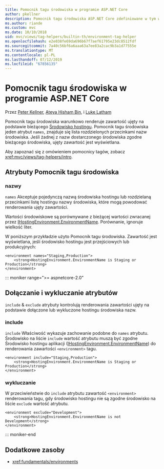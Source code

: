 ```yaml
---
title: Pomocnik tagu środowiska w programie ASP.NET Core
author: pkellner
description: Pomocnik tagu środowiska ASP.NET Core zdefiniowane w tym wszystkie właściwości
ms.author: riande
ms.custom: mvc
ms.date: 10/10/2018
uid: mvc/views/tag-helpers/builtin-th/environment-tag-helper
ms.openlocfilehash: e2e038fe69da696b67f7aef61795e23dc8512fdf
ms.sourcegitcommit: 7a40c56bf6a6aaa63a7ee83a2cac9b3a1d77555e
ms.translationtype: MT
ms.contentlocale: pl-PL
ms.lasthandoff: 07/12/2019
ms.locfileid: "67856135"
---
```

# <a name="environment-tag-helper-in-aspnet-core"></a>Pomocnik tagu środowiska w programie ASP.NET Core

Przez [Peter Kellner](https://peterkellner.net), [Ateya Hisham Bin](https://twitter.com/hishambinateya), i [Luke Latham](https://github.com/guardrex)

Pomocnik tagu środowiska warunkowo renderuje zawartość ujęty na podstawie bieżącego [Środowisko hostingu](xref:fundamentals/environments). Pomocnik tagu środowiska jeden atrybut `names`, znajduje się lista rozdzielonych przecinkami nazw środowiska. Jeśli żadnej z nazw dostarczonego środowiska zgodne bieżącego środowiska, ujęty zawartość jest wyświetlana.

Aby zapoznać się z omówieniem pomocnicy tagów, zobacz <xref:mvc/views/tag-helpers/intro>.

## <a name="environment-tag-helper-attributes"></a>Atrybuty Pomocnik tagu środowiska

### <a name="names"></a>nazwy

`names` Akceptuje pojedynczą nazwą środowiska hostingu lub rozdzielaną przecinkami listę hostingu nazwy środowiska, które mogą powodować renderowania ujęty zawartości.

Wartości środowiskowe są porównywane z bieżącej wartości zwracanej przez [IHostingEnvironment.EnvironmentName](xref:Microsoft.AspNetCore.Hosting.IHostingEnvironment.EnvironmentName*). Porównanie, ignoruje wielkość liter.

W poniższym przykładzie użyto Pomocnik tagu środowiska. Zawartość jest wyświetlana, jeśli środowisko hostingu jest przejściowych lub produkcyjnych:

```cshtml
<environment names="Staging,Production">
    <strong>HostingEnvironment.EnvironmentName is Staging or Production</strong>
</environment>
```

::: moniker range=">= aspnetcore-2.0"

## <a name="include-and-exclude-attributes"></a>Dołączanie i wykluczanie atrybutów

`include` & `exclude` atrybuty kontrolują renderowania zawartości ujęty na podstawie dołączone lub wykluczone hostingu środowiska nazw.

### <a name="include"></a>include

`include` Właściwość wykazuje zachowanie podobne do `names` atrybutu. Środowisko na liście `include` wartość atrybutu muszą być zgodne Środowisko hostingu aplikacji ([IHostingEnvironment.EnvironmentName](xref:Microsoft.AspNetCore.Hosting.IHostingEnvironment.EnvironmentName*)) do renderowania zawartości `<environment>` tagu.

```cshtml
<environment include="Staging,Production">
    <strong>HostingEnvironment.EnvironmentName is Staging or Production</strong>
</environment>
```

### <a name="exclude"></a>wykluczanie

W przeciwieństwie do `include` atrybutu zawartość `<environment>` renderowania tagu, gdy środowisko hostingu nie są zgodne środowisko na liście `exclude` wartość atrybutu.

```cshtml
<environment exclude="Development">
    <strong>HostingEnvironment.EnvironmentName is not Development</strong>
</environment>
```

::: moniker-end

## <a name="additional-resources"></a>Dodatkowe zasoby

* <xref:fundamentals/environments>

